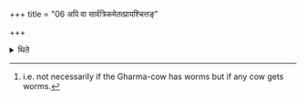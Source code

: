 +++
title = "06 अपि वा सार्वत्रिकमेतत्प्रायश्चित्तङ्"

+++

<details><summary>थिते</summary>

6. Or rather this expiation may be performed in general.[^1]   

[^1]: i.e. not necessarily if the Gharma-cow has worms but if any cow gets worms. 

</details>
